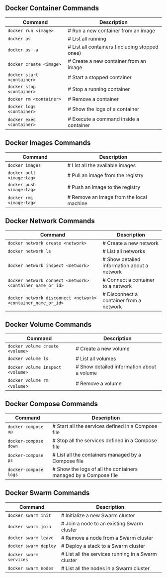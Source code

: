 <h2> Docker Container Commands</h2>

| Command                     | Description                                                       |
| --------------------------- | ----------------------------------------------------------------- |
| `docker run <image>`        | # Run a new container from an image                              |
| `docker ps`                 | # List all running                                                |
| `docker ps -a`              | # List all containers (including stopped ones)                    |
| `docker create <image>`     | # Create a new container from an image                            |
| `docker start <container>`  | # Start a stopped container                                       |
| `docker stop <container>`   | # Stop a running container                                        |
| `docker rm <container>`     | # Remove a container                                              |
| `docker logs <container>`   | # Show the logs of a container                                    |
| `docker exec <container>`   | # Execute a command inside a container                            |

<h2> Docker Images Commands</h2>

| Command                        | Description                              |
| ------------------------------ | ---------------------------------------- |
| `docker images`                | # List all the available images          |
| `docker pull <image:tag>`      | # Pull an image from the registry        |
| `docker push <image:tag>`      | # Push an image to the registry          |
| `docker rmi <image:tag>`       | # Remove an image from the local machine |


<h2> Docker Network Commands</h2>

| Command                                                       | Description                                 |
| ------------------------------------------------------------- | ------------------------------------------- |
| `docker network create <network>`                             | # Create a new network                      |
| `docker network ls`                                           | # List all networks                         |
| `docker network inspect <network>`                            | # Show detailed information about a network |
| `docker network connect <network> <container_name_or_id>`     | # Connect a container to a network          |
| `docker network disconnect <network> <container_name_or_id>`  | # Disconnect a container from a network     |


<h2> Docker Volume Commands</h2>

| Command                           | Description                                |
| --------------------------------- | ------------------------------------------ |
| `docker volume create <volume>`   | # Create a new volume                      |
| `docker volume ls`                | # List all volumes                         |
| `docker volume inspect <volume>`  | # Show detailed information about a volume |
| `docker volume rm <volume`>       | # Remove a volume                          |


<h2> Docker Compose Commands</h2>

| Command                           | Description                                                     |
| --------------------------------- | --------------------------------------------------------------- |
|`docker-compose up`                | # Start all the services defined in a Compose file              |
|`docker-compose down`              | # Stop all the services defined in a Compose file               |
|`docker-compose ps`                | # List all the containers managed by a Compose file             |
|`docker-compose logs`              | # Show the logs of all the containers managed by a Compose file |

<h2> Docker Swarm Commands</h2>

| Command                           | Description                                        |
| --------------------------------- | -------------------------------------------------- |
|`docker swarm init`                | # Initialize a new Swarm cluster                   |
|`docker swarm join`                | # Join a node to an existing Swarm cluster         |
|`docker swarm leave`               | # Remove a node from a Swarm cluster               |
|`docker swarm deploy`              | # Deploy a stack to a Swarm cluster                |
|`docker swarm services`            | # List all the services running in a Swarm cluster |
|`docker swarm nodes`               | # List all the nodes in a Swarm cluster            |
